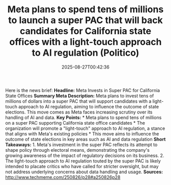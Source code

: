 ﻿---
title: "Meta plans to spend tens of millions to launch a super PAC that will back candidates for California state offices with a light-touch approach to AI regulation (Politico)"
date: "2025-08-27T00:42:36"
category: "Markets"
summary: ""
slug: "meta plans to spend tens of millions to launch a super pac t"
source_urls:
  - "http://www.techmeme.com/250826/p28#a250826p28"
seo:
  title: "Meta plans to spend tens of millions to launch a super PAC that will back candidates for California state offices with a light-touch approach to AI regulation (Politico) | Hash n Hedge"
  description: ""
  keywords: ["news", "markets", "brief"]
---
Here is the news brief:  **Headline:** Meta Invests in Super PAC for California State Offices  **Summary Meta Description:** Meta plans to invest tens of millions of dollars into a super PAC that will support candidates with a light-touch approach to AI regulation, aiming to influence the outcome of state elections. This move comes as Meta faces increasing scrutiny over its handling of AI and data.  **Key Points:**  * Meta plans to spend tens of millions on a super PAC supporting California state office candidates * The organization will promote a "light-touch" approach to AI regulation, a stance that aligns with Meta's existing policies * This move aims to influence the outcome of state elections in key areas such as AI and data regulation  **Short Takeaways:**  1. Meta's investment in the super PAC reflects its attempt to shape policy through electoral means, demonstrating the company's growing awareness of the impact of regulatory decisions on its business. 2. The light-touch approach to AI regulation touted by the super PAC is likely intended to placate critics who have called for stricter oversight, but may not address underlying concerns about data handling and usage.  **Sources:**  http://www.techmeme.com/250826/p28#a250826p28 
